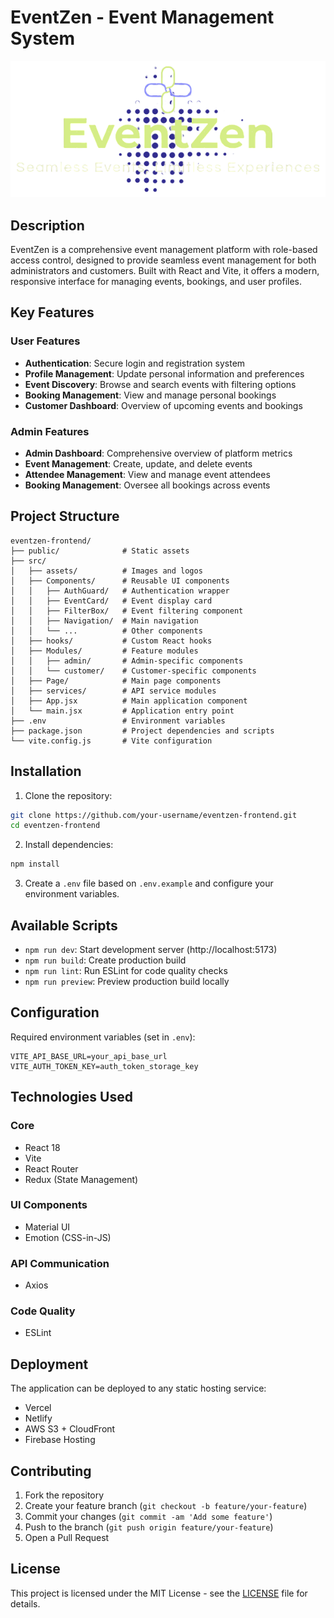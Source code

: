 # EventZen - Event Management System

![EventZen Logo](src/assets/logo.png)

## Description
EventZen is a comprehensive event management platform with role-based access control, designed to provide seamless event management for both administrators and customers. Built with React and Vite, it offers a modern, responsive interface for managing events, bookings, and user profiles.

## Key Features

### User Features
- **Authentication**: Secure login and registration system
- **Profile Management**: Update personal information and preferences
- **Event Discovery**: Browse and search events with filtering options
- **Booking Management**: View and manage personal bookings
- **Customer Dashboard**: Overview of upcoming events and bookings

### Admin Features
- **Admin Dashboard**: Comprehensive overview of platform metrics
- **Event Management**: Create, update, and delete events
- **Attendee Management**: View and manage event attendees
- **Booking Management**: Oversee all bookings across events

## Project Structure

```
eventzen-frontend/
├── public/              # Static assets
├── src/
│   ├── assets/          # Images and logos
│   ├── Components/      # Reusable UI components
│   │   ├── AuthGuard/   # Authentication wrapper
│   │   ├── EventCard/   # Event display card
│   │   ├── FilterBox/   # Event filtering component
│   │   ├── Navigation/  # Main navigation
│   │   └── ...          # Other components
│   ├── hooks/           # Custom React hooks
│   ├── Modules/         # Feature modules
│   │   ├── admin/       # Admin-specific components
│   │   └── customer/    # Customer-specific components
│   ├── Page/            # Main page components
│   ├── services/        # API service modules
│   ├── App.jsx          # Main application component
│   └── main.jsx         # Application entry point
├── .env                 # Environment variables
├── package.json         # Project dependencies and scripts
└── vite.config.js       # Vite configuration
```

## Installation

1. Clone the repository:
```bash
git clone https://github.com/your-username/eventzen-frontend.git
cd eventzen-frontend
```

2. Install dependencies:
```bash
npm install
```

3. Create a `.env` file based on `.env.example` and configure your environment variables.

## Available Scripts

- `npm run dev`: Start development server (http://localhost:5173)
- `npm run build`: Create production build
- `npm run lint`: Run ESLint for code quality checks
- `npm run preview`: Preview production build locally

## Configuration

Required environment variables (set in `.env`):
```
VITE_API_BASE_URL=your_api_base_url
VITE_AUTH_TOKEN_KEY=auth_token_storage_key
```

## Technologies Used

### Core
- React 18
- Vite
- React Router
- Redux (State Management)

### UI Components
- Material UI
- Emotion (CSS-in-JS)

### API Communication
- Axios

### Code Quality
- ESLint

## Deployment

The application can be deployed to any static hosting service:
- Vercel
- Netlify
- AWS S3 + CloudFront
- Firebase Hosting

## Contributing

1. Fork the repository
2. Create your feature branch (`git checkout -b feature/your-feature`)
3. Commit your changes (`git commit -am 'Add some feature'`)
4. Push to the branch (`git push origin feature/your-feature`)
5. Open a Pull Request

## License

This project is licensed under the MIT License - see the [LICENSE](LICENSE) file for details.
